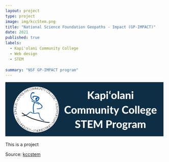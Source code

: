 ```yaml
---
layout: project
type: project
image: img/kccStem.png
title: "National Science Foundation Geopaths - Impact (GP-IMPACT)"
date: 2021
published: true
labels:
  - Kapi'olani Community College
  - Web design
  - STEM
  
summary: "NSF GP-IMPACT program"
---
```

<img class="img-fluid" src="../img/KapCC-STEM-Long-Logo.png">

This is a project   


Source: <a href="https://kccstem.com/"><i class="large kccstem icon"></i>kccstem</a>





